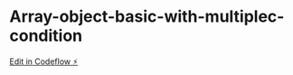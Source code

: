 # Array-object-basic-with-multiplec-condition

[Edit in Codeflow ⚡️](https://stackblitz.com/~/github.com/rohitgaidhane/Array-object-basic-with-multiplec-condition)